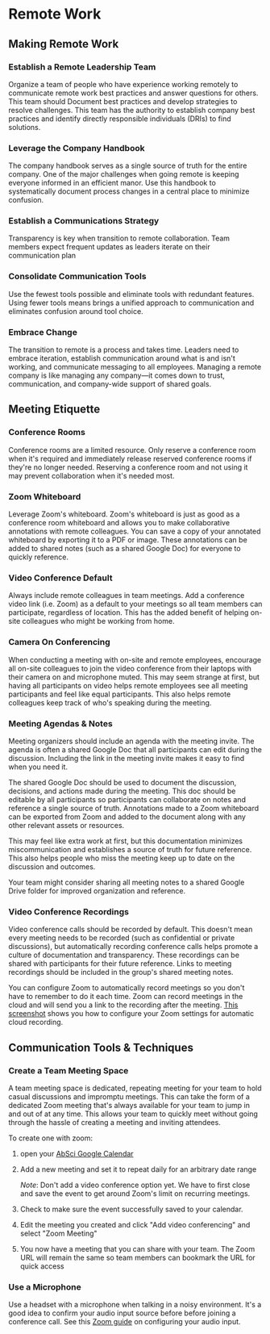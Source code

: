 # Remote Work

## Making Remote Work

### Establish a Remote Leadership Team

Organize a team of people who have experience working remotely to communicate
remote work best practices and answer questions for others. This team should
Document best practices and develop strategies to resolve challenges. This team
has the authority to establish company best practices and identify directly
responsible individuals (DRIs) to find solutions.

### Leverage the Company Handbook

The company handbook serves as a single source of truth for the entire company.
One of the major challenges when going remote is keeping everyone informed in an
efficient manor. Use this handbook to systematically document process changes in
a central place to minimize confusion.

### Establish a Communications Strategy

Transparency is key when transition to remote collaboration. Team members expect
frequent updates as leaders iterate on their communication plan

### Consolidate Communication Tools

Use the fewest tools possible and eliminate tools with redundant features. Using
fewer tools means brings a unified approach to communication and eliminates
confusion around tool choice.

### Embrace Change

The transition to remote is a process and takes time. Leaders need to embrace
iteration, establish communication around what is and isn't working, and
communicate messaging to all employees. Managing a remote company is like
managing any company—it comes down to trust, communication, and company-wide
support of shared goals.

## Meeting Etiquette

### Conference Rooms

Conference rooms are a limited resource. Only reserve a conference room when
it's required and immediately release reserved conference rooms if they're no
longer needed. Reserving a conference room and not using it may prevent
collaboration when it's needed most.

### Zoom Whiteboard

Leverage Zoom's whiteboard. Zoom's whiteboard is just as good as a conference
room whiteboard and allows you to make collaborative annotations with remote
colleagues. You can save a copy of your annotated whiteboard by exporting it to
a PDF or image. These annotations can be added to shared notes (such as a shared
Google Doc) for everyone to quickly reference.

### Video Conference Default

Always include remote colleagues in team meetings. Add a conference video link
(i.e. Zoom) as a default to your meetings so all team members can participate,
regardless of location. This has the added benefit of helping on-site colleagues
who might be working from home.

### Camera On Conferencing

When conducting a meeting with on-site and remote employees, encourage all
on-site colleagues to join the video conference from their laptops with their
camera on and microphone muted. This may seem strange at first, but having all
participants on video helps remote employees see all meeting participants and
feel like equal participants. This also helps remote colleagues keep track of
who's speaking during the meeting.

### Meeting Agendas & Notes

Meeting organizers should include an agenda with the meeting invite. The agenda
is often a shared Google Doc that all participants can edit during the
discussion. Including the link in the meeting invite makes it easy to find when
you need it.

The shared Google Doc should be used to document the discussion, decisions, and
actions made during the meeting. This doc should be editable by all participants
so participants can collaborate on notes and reference a single source of truth.
Annotations made to a Zoom whiteboard can be exported from Zoom and added to the
document along with any other relevant assets or resources.

This may feel like extra work at first, but this documentation minimizes
miscommunication and establishes a source of truth for future reference. This
also helps people who miss the meeting keep up to date on the discussion and
outcomes.

Your team might consider sharing all meeting notes to a shared Google Drive
folder for improved organization and reference.

### Video Conference Recordings

Video conference calls should be recorded by default. This doesn't mean every
meeting needs to be recorded (such as confidential or private discussions), but
automatically recording conference calls helps promote a culture of
documentation and transparency. These recordings can be shared with participants
for their future reference. Links to meeting recordings should be included in
the group's shared meeting notes.

You can configure Zoom to automatically record meetings so you don't have to
remember to do it each time. Zoom can record meetings in the cloud and will send
you a link to the recording after the meeting.
[This screenshot](./images/zoom-recording-settings.png) shows you how to
configure your Zoom settings for automatic cloud recording.

## Communication Tools & Techniques

### Create a Team Meeting Space

A team meeting space is dedicated, repeating meeting for your team to hold
casual discussions and impromptu meetings. This can take the form of a dedicated
Zoom meeting that's always available for your team to jump in and out of at any
time. This allows your team to quickly meet without going through the hassle of
creating a meeting and inviting attendees.

To create one with zoom:

1. open your [AbSci Google Calendar](calendar.google.com)
2. Add a new meeting and set it to repeat daily for an arbitrary date range

   _Note_: Don't add a video conference option yet. We have to first close and
   save the event to get around Zoom's limit on recurring meetings.

3. Check to make sure the event successfully saved to your calendar.
4. Edit the meeting you created and click "Add video conferencing" and select
   "Zoom Meeting"
5. You now have a meeting that you can share with your team. The Zoom URL will
   remain the same so team members can bookmark the URL for quick access

### Use a Microphone

Use a headset with a microphone when talking in a noisy environment. It's a good
idea to confirm your audio input source before before joining a conference call.
See this
[Zoom guide](https://support.zoom.us/hc/en-us/articles/201362283-Testing-computer-or-device-audio)
on configuring your audio input.
